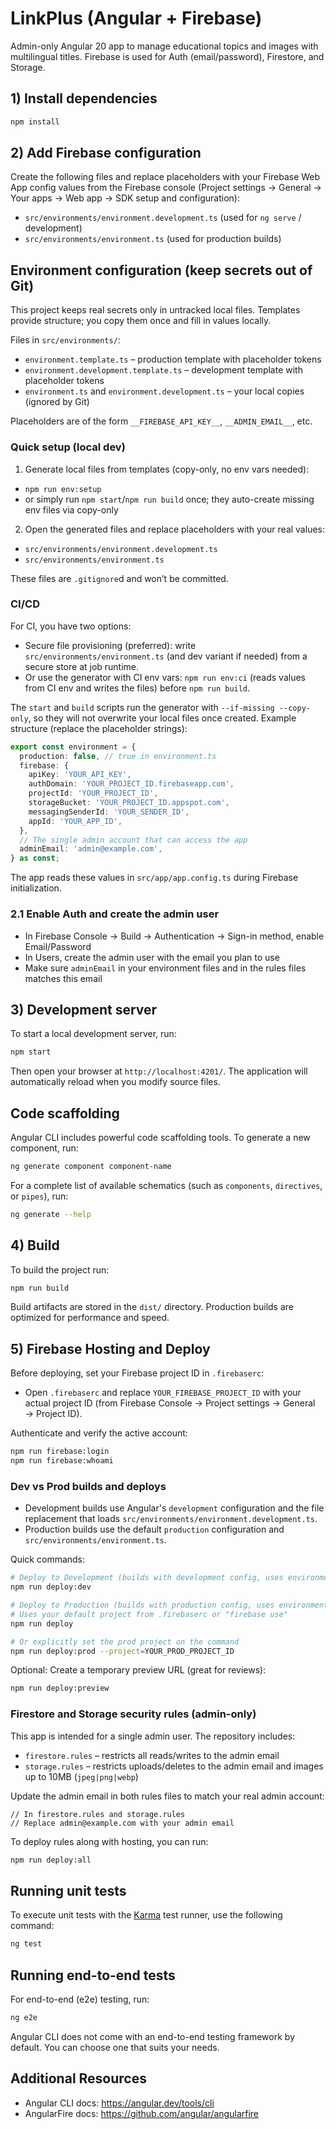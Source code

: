 # LinkPlus (Angular + Firebase)

Admin-only Angular 20 app to manage educational topics and images with multilingual titles. Firebase is used for Auth (email/password), Firestore, and Storage.

## 1) Install dependencies

```bash
npm install
```

## 2) Add Firebase configuration

Create the following files and replace placeholders with your Firebase Web App config values from the Firebase console (Project settings → General → Your apps → Web app → SDK setup and configuration):

- `src/environments/environment.development.ts` (used for `ng serve` / development)
- `src/environments/environment.ts` (used for production builds)

## Environment configuration (keep secrets out of Git)

This project keeps real secrets only in untracked local files. Templates provide structure; you copy them once and fill in values locally.

Files in `src/environments/`:

- `environment.template.ts` – production template with placeholder tokens
- `environment.development.template.ts` – development template with placeholder tokens
- `environment.ts` and `environment.development.ts` – your local copies (ignored by Git)

Placeholders are of the form `__FIREBASE_API_KEY__`, `__ADMIN_EMAIL__`, etc.

### Quick setup (local dev)

1. Generate local files from templates (copy-only, no env vars needed):

- `npm run env:setup`
- or simply run `npm start`/`npm run build` once; they auto-create missing env files via copy-only

2. Open the generated files and replace placeholders with your real values:

- `src/environments/environment.development.ts`
- `src/environments/environment.ts`

These files are `.gitignore`d and won’t be committed.

### CI/CD

For CI, you have two options:

- Secure file provisioning (preferred): write `src/environments/environment.ts` (and dev variant if needed) from a secure store at job runtime.
- Or use the generator with CI env vars: `npm run env:ci` (reads values from CI env and writes the files) before `npm run build`.

The `start` and `build` scripts run the generator with `--if-missing --copy-only`, so they will not overwrite your local files once created.
Example structure (replace the placeholder strings):

```ts
export const environment = {
  production: false, // true in environment.ts
  firebase: {
    apiKey: 'YOUR_API_KEY',
    authDomain: 'YOUR_PROJECT_ID.firebaseapp.com',
    projectId: 'YOUR_PROJECT_ID',
    storageBucket: 'YOUR_PROJECT_ID.appspot.com',
    messagingSenderId: 'YOUR_SENDER_ID',
    appId: 'YOUR_APP_ID',
  },
  // The single admin account that can access the app
  adminEmail: 'admin@example.com',
} as const;
```

The app reads these values in `src/app/app.config.ts` during Firebase initialization.

### 2.1 Enable Auth and create the admin user

- In Firebase Console → Build → Authentication → Sign-in method, enable Email/Password
- In Users, create the admin user with the email you plan to use
- Make sure `adminEmail` in your environment files and in the rules files matches this email

## 3) Development server

To start a local development server, run:

```bash
npm start
```

Then open your browser at `http://localhost:4201/`. The application will automatically reload when you modify source files.

## Code scaffolding

Angular CLI includes powerful code scaffolding tools. To generate a new component, run:

```bash
ng generate component component-name
```

For a complete list of available schematics (such as `components`, `directives`, or `pipes`), run:

```bash
ng generate --help
```

## 4) Build

To build the project run:

```bash
npm run build
```

Build artifacts are stored in the `dist/` directory. Production builds are optimized for performance and speed.

## 5) Firebase Hosting and Deploy

Before deploying, set your Firebase project ID in `.firebaserc`:

- Open `.firebaserc` and replace `YOUR_FIREBASE_PROJECT_ID` with your actual project ID
  (from Firebase Console → Project settings → General → Project ID).

Authenticate and verify the active account:

```bash
npm run firebase:login
npm run firebase:whoami
```

### Dev vs Prod builds and deploys

- Development builds use Angular's `development` configuration and the file replacement that loads `src/environments/environment.development.ts`.
- Production builds use the default `production` configuration and `src/environments/environment.ts`.

Quick commands:

```bash
# Deploy to Development (builds with development config, uses environment.development.ts)
npm run deploy:dev

# Deploy to Production (builds with production config, uses environment.ts)
# Uses your default project from .firebaserc or "firebase use"
npm run deploy

# Or explicitly set the prod project on the command
npm run deploy:prod --project=YOUR_PROD_PROJECT_ID
```

Optional: Create a temporary preview URL (great for reviews):

```bash
npm run deploy:preview
```

### Firestore and Storage security rules (admin-only)

This app is intended for a single admin user. The repository includes:

- `firestore.rules` – restricts all reads/writes to the admin email
- `storage.rules` – restricts uploads/deletes to the admin email and images up to 10MB (`jpeg|png|webp`)

Update the admin email in both rules files to match your real admin account:

```text
// In firestore.rules and storage.rules
// Replace admin@example.com with your admin email
```

To deploy rules along with hosting, you can run:

```bash
npm run deploy:all
```

## Running unit tests

To execute unit tests with the [Karma](https://karma-runner.github.io) test runner, use the following command:

```bash
ng test
```

## Running end-to-end tests

For end-to-end (e2e) testing, run:

```bash
ng e2e
```

Angular CLI does not come with an end-to-end testing framework by default. You can choose one that suits your needs.

## Additional Resources

- Angular CLI docs: https://angular.dev/tools/cli
- AngularFire docs: https://github.com/angular/angularfire
